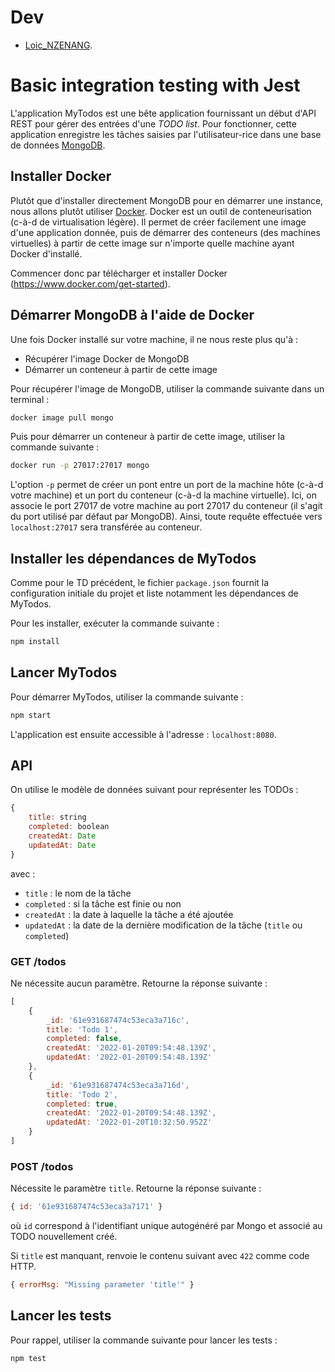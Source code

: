 # Dev

*  [Loic_NZENANG](https://github.com/Loick21).

# Basic integration testing with Jest

L'application MyTodos est une bête application fournissant un début d'API REST pour gérer des entrées d'une *TODO list*.
Pour fonctionner, cette application enregistre les tâches saisies par l'utilisateur-rice dans une base de données [MongoDB](https://www.mongodb.com/fr-fr).

## Installer Docker

Plutôt que d'installer directement MongoDB pour en démarrer une instance, nous allons plutôt utiliser [Docker](https://www.docker.com/).
Docker est un outil de conteneurisation (c-à-d de virtualisation légère).
Il permet de créer facilement une image d'une application donnée, puis de démarrer des conteneurs (des machines virtuelles) à partir de cette image sur n'importe quelle machine ayant Docker d'installé.

Commencer donc par télécharger et installer Docker (https://www.docker.com/get-started).

## Démarrer MongoDB à l'aide de Docker

Une fois Docker installé sur votre machine, il ne nous reste plus qu'à :
  - Récupérer l'image Docker de MongoDB
  - Démarrer un conteneur à partir de cette image

Pour récupérer l'image de MongoDB, utiliser la commande suivante dans un terminal :

```cmd
docker image pull mongo
```

Puis pour démarrer un conteneur à partir de cette image, utiliser la commande suivante :

```cmd
docker run -p 27017:27017 mongo
```

L'option `-p` permet de créer un pont entre un port de la machine hôte (c-à-d votre machine) et un port du conteneur (c-à-d la machine virtuelle).
Ici, on associe le port 27017 de votre machine au port 27017 du conteneur (il s'agit du port utilisé par défaut par MongoDB).
Ainsi, toute requête effectuée vers `localhost:27017` sera transférée au conteneur.

## Installer les dépendances de MyTodos

Comme pour le TD précédent, le fichier `package.json` fournit la configuration initiale du projet et liste notamment les dépendances de MyTodos.

Pour les installer, exécuter la commande suivante :

```cmd
npm install
```

## Lancer MyTodos

Pour démarrer MyTodos, utiliser la commande suivante :

```cmd
npm start
```

L'application est ensuite accessible à l'adresse : `localhost:8080`.

## API

On utilise le modèle de données suivant pour représenter les TODOs :

```js
{
    title: string
    completed: boolean
    createdAt: Date
    updatedAt: Date
}
```

avec :
  - `title` : le nom de la tâche
  - `completed` : si la tâche est finie ou non
  - `createdAt` : la date à laquelle la tâche a été ajoutée
  - `updatedAt` : la date de la dernière modification de la tâche (`title` ou `completed`)

### GET /todos

Ne nécessite aucun paramètre.
Retourne la réponse suivante :

```js
[
    {
        _id: '61e931687474c53eca3a716c',
        title: 'Todo 1',
        completed: false,
        createdAt: '2022-01-20T09:54:48.139Z',
        updatedAt: '2022-01-20T09:54:48.139Z'
    },
    {
        _id: '61e931687474c53eca3a716d',
        title: 'Todo 2',
        completed: true,
        createdAt: '2022-01-20T09:54:48.139Z',
        updatedAt: '2022-01-20T10:32:50.952Z'
    }
]
```

### POST /todos

Nécessite le paramètre `title`.
Retourne la réponse suivante :

```js
{ id: '61e931687474c53eca3a7171' }
```

où `id` correspond à l'identifiant unique autogénéré par Mongo et associé au TODO nouvellement créé.

Si `title` est manquant, renvoie le contenu suivant avec `422` comme code HTTP.

```js
{ errorMsg: "Missing parameter 'title'" }
```

## Lancer les tests

Pour rappel, utiliser la commande suivante pour lancer les tests :

```cmd
npm test
```
